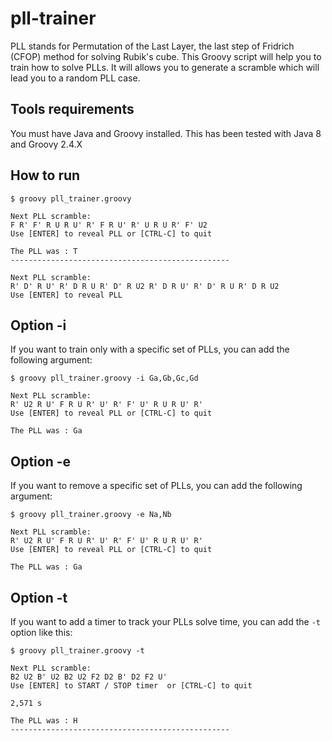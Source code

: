 # pll-trainer

PLL stands for Permutation of the Last Layer, the last step of Fridrich (CFOP) method for solving Rubik's cube.
This Groovy script will help you to train how to solve PLLs. It will allows you to generate a scramble which will lead you to a random PLL case.

## Tools requirements

You must have Java and Groovy installed. This has been tested with Java 8 and Groovy 2.4.X

## How to run

    $ groovy pll_trainer.groovy

    Next PLL scramble:
    F R' F' R U R U' R' F R U' R' U R U R' F' U2
    Use [ENTER] to reveal PLL or [CTRL-C] to quit

    The PLL was : T
    -------------------------------------------------

    Next PLL scramble:
    R' D' R U' R' D R U R' D' R U2 R' D R U' R' D' R U R' D R U2
    Use [ENTER] to reveal PLL

## Option -i

If you want to train only with a specific set of PLLs, you can add the following argument:

    $ groovy pll_trainer.groovy -i Ga,Gb,Gc,Gd

    Next PLL scramble:
    R' U2 R U' F R U R' U' R' F' U' R U R U' R'
    Use [ENTER] to reveal PLL or [CTRL-C] to quit

    The PLL was : Ga

## Option -e

If you want to remove a specific set of PLLs, you can add the following argument:

    $ groovy pll_trainer.groovy -e Na,Nb

    Next PLL scramble:
    R' U2 R U' F R U R' U' R' F' U' R U R U' R'
    Use [ENTER] to reveal PLL or [CTRL-C] to quit

    The PLL was : Ga

## Option -t

If you want to add a timer to track your PLLs solve time, you can add the `-t` option like this:

    $ groovy pll_trainer.groovy -t

    Next PLL scramble:
    B2 U2 B' U2 B2 U2 F2 D2 B' D2 F2 U'
    Use [ENTER] to START / STOP timer  or [CTRL-C] to quit

    2,571 s

    The PLL was : H
    -------------------------------------------------
